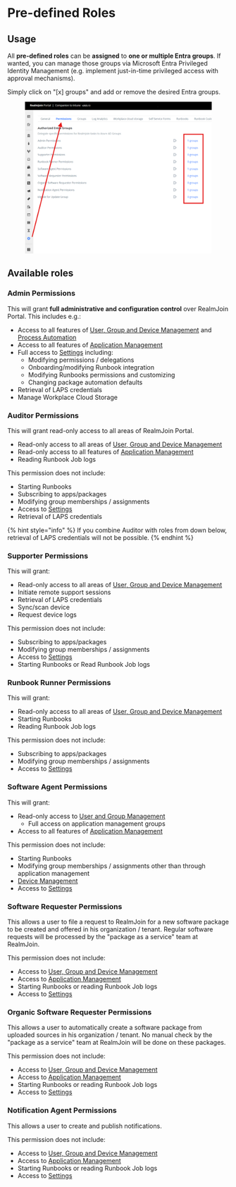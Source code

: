 # Pre-defined Roles

## Usage

All **pre-defined roles** can be **assigned** to **one or multiple Entra groups**. If wanted, you can manage those groups via Microsoft Entra Privileged Identity Management (e.g. implement just-in-time privileged access with approval mechanisms).

Simply click on "\[x] groups" and add or remove the desired Entra groups.

<figure><img src="../../.gitbook/assets/image (30).png" alt=""><figcaption></figcaption></figure>

## Available roles

### Admin Permissions

This will grant **full administrative and configuration control** over RealmJoin Portal. This includes e.g.:

* Access to all features of [User, Group and Device Management](../../ugd-management/user-group-device-management.md) and [Process Automation](../../automation/runbooks/)
* Access to all features of [Application Management](broken-reference)
* Full access to [Settings](../settings.md) including:
  * Modifying permissions / delegations
  * Onboarding/modifying Runbook integration
  * Modifying Runbooks permissions and customizing
  * Changing package automation defaults
* Retrieval of LAPS credentials
* Manage Workplace Cloud Storage

### Auditor Permissions

This will grant read-only access to all areas of RealmJoin Portal.&#x20;

* Read-only access to all areas of [User, Group and Device Management](../../ugd-management/user-group-device-management.md)&#x20;
* Read-only access to all features of [Application Management](broken-reference)
* Reading Runbook Job logs

This permission does not include:

* Starting Runbooks&#x20;
* Subscribing to apps/packages
* Modifying group memberships / assignments
* Access to [Settings](../settings.md)
* Retrieval of LAPS credentials

{% hint style="info" %}
If you combine Auditor with roles from down below, retrieval of LAPS credentials will not be possible.
{% endhint %}

### Supporter Permissions

This will grant:

* Read-only access to all areas of [User, Group and Device Management](../../ugd-management/user-group-device-management.md)&#x20;
* Initiate remote support sessions
* Retrieval of LAPS credentials
* Sync/scan device
* Request device logs

This permission does not include:

* Subscribing to apps/packages
* Modifying group memberships / assignments
* Access to [Settings](../settings.md)
* Starting Runbooks or Read Runbook Job logs

### Runbook Runner Permissions

This will grant:

* Read-only access to all areas of [User, Group and Device Management](../../ugd-management/user-group-device-management.md)&#x20;
* Starting Runbooks&#x20;
* Reading Runbook Job logs

This permission does not include:

* Subscribing to apps/packages
* Modifying group memberships / assignments
* Access to [Settings](../settings.md)

### Software Agent Permissions

This will grant:

* Read-only access to [User and Group Management](../../ugd-management/user-group-device-management.md)
  * Full access on application management groups
* Access to all features of [Application Management](broken-reference)

This permission does not include:

* Starting Runbooks&#x20;
* Modifying group memberships / assignments other than through application management
* [Device Management](../../ugd-management/user-list/)
* Access to [Settings](../settings.md)

### Software Requester Permissions

This allows a user to file a request to RealmJoin for a new software package to be created and offered in his organization / tenant. Regular software requests will be processed by the "package as a service" team at RealmJoin.

This permission does not include:

* Access to [User, Group and Device Management](../../ugd-management/user-group-device-management.md)&#x20;
* Access to [Application Management](broken-reference)
* Starting Runbooks or reading Runbook Job logs
* Access to [Settings](../settings.md)

### Organic Software Requester Permissions

This allows a user to automatically create a software package from uploaded sources in his organization / tenant. No manual check by the "package as a service" team at RealmJoin will be done on these packages.

This permission does not include:

* Access to [User, Group and Device Management](../../ugd-management/user-group-device-management.md)&#x20;
* Access to [Application Management](broken-reference)
* Starting Runbooks or reading Runbook Job logs
* Access to [Settings](../settings.md)

### Notification Agent Permissions

This allows a user to create and publish notifications.

This permission does not include:

* Access to [User, Group and Device Management](../../ugd-management/user-group-device-management.md)&#x20;
* Access to [Application Management](broken-reference)
* Starting Runbooks or reading Runbook Job logs
* Access to [Settings](../settings.md)
